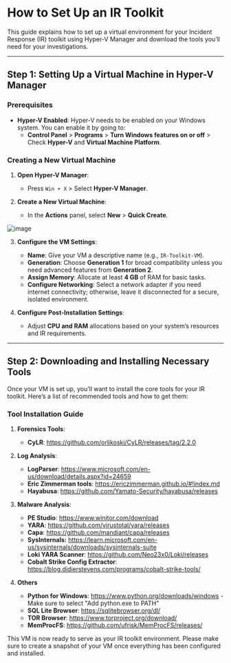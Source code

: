 # How to Set Up an IR Toolkit

This guide explains how to set up a virtual environment for your Incident Response (IR) toolkit using Hyper-V Manager and download the tools you’ll need for your investigations.

---

## Step 1: Setting Up a Virtual Machine in Hyper-V Manager

### Prerequisites

- **Hyper-V Enabled**: Hyper-V needs to be enabled on your Windows system. You can enable it by going to:
  - **Control Panel** > **Programs** > **Turn Windows features on or off** > Check **Hyper-V** and **Virtual Machine Platform**.

### Creating a New Virtual Machine

1. **Open Hyper-V Manager**:
   - Press `Win + X` > Select **Hyper-V Manager**.

2. **Create a New Virtual Machine**:
   - In the **Actions** panel, select **New** > **Quick Create**.
  
![image](https://github.com/user-attachments/assets/79c578a2-ed1c-40ac-88a8-76607698ee60)


3. **Configure the VM Settings**:
   - **Name**: Give your VM a descriptive name (e.g., `IR-Toolkit-VM`).
   - **Generation**: Choose **Generation 1** for broad compatibility unless you need advanced features from **Generation 2**.
   - **Assign Memory**: Allocate at least **4 GB** of RAM for basic tasks.
   - **Configure Networking**: Select a network adapter if you need internet connectivity; otherwise, leave it disconnected for a secure, isolated environment.

4. **Configure Post-Installation Settings**:
   - Adjust **CPU and RAM** allocations based on your system’s resources and IR requirements.

---

## Step 2: Downloading and Installing Necessary Tools

Once your VM is set up, you’ll want to install the core tools for your IR toolkit. Here’s a list of recommended tools and how to get them:

### Tool Installation Guide

1. **Forensics Tools**:
   - **CyLR**: https://github.com/orlikoski/CyLR/releases/tag/2.2.0

2. **Log Analysis**:
   - **LogParser**: https://www.microsoft.com/en-us/download/details.aspx?id=24659
   - **Eric Zimmerman tools**: https://ericzimmerman.github.io/#!index.md
   - **Hayabusa**: https://github.com/Yamato-Security/hayabusa/releases
     
3. **Malware Analysis**:
   - **PE Studio**: https://www.winitor.com/download
   - **YARA**: https://github.com/virustotal/yara/releases
   - **Capa**: https://github.com/mandiant/capa/releases
   - **SysInternals:** https://learn.microsoft.com/en-us/sysinternals/downloads/sysinternals-suite
   - **Loki YARA Scanner**: https://github.com/Neo23x0/Loki/releases
   - **Cobalt Strike Config Extractor**: https://blog.didierstevens.com/programs/cobalt-strike-tools/

4. **Others**
   - **Python for Windows**: https://www.python.org/downloads/windows - Make sure to select "Add python.exe to PATH"
   - **SQL Lite Browser**: https://sqlitebrowser.org/dl/
   - **TOR Browser**: https://www.torproject.org/download/
   - **MemProcFS**: https://github.com/ufrisk/MemProcFS/releases/

This VM is now ready to serve as your IR toolkit environment. Please make sure to create a snapshot of your VM once everything has been configured and installed.

